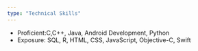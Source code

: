 ```yaml
---
type: "Technical Skills"
---
```

<ul>
  <li>Proficient:C,C++, Java, Android Development, Python </li>
  <li>Exposure: SQL, R, HTML, CSS, JavaScript, Objective-C, Swift </li>

  
</ul>